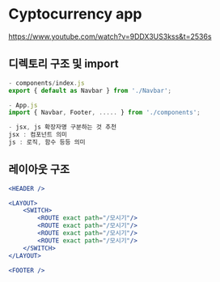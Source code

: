 # Cyptocurrency app

https://www.youtube.com/watch?v=9DDX3US3kss&t=2536s

## 디렉토리 구조 및 import

```jsx
- components/index.js
export { default as Navbar } from './Navbar';

- App.js
import { Navbar, Footer, ..... } from './components';

- jsx, js 확장자명 구분하는 것 추천
jsx : 컴포넌트 의미
js : 로직, 함수 등등 의미
```

## 레이아웃 구조

```jsx
<HEADER />

<LAYOUT>
    <SWITCH>
        <ROUTE exact path="/모시기"/>
        <ROUTE exact path="/모시기"/>
        <ROUTE exact path="/모시기"/>
        <ROUTE exact path="/모시기"/>
    </SWITCH>
</LAYOUT>

<FOOTER />
```
